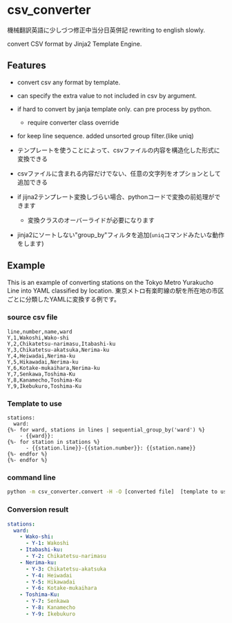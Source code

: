 # csv_converter
機械翻訳英語に少しづつ修正中当分日英併記
rewriting to english slowly. 

convert CSV format by Jinja2 Template Engine.

## Features
* convert csv any format by template.
* can specify the extra value to not included in csv by argument.
* if hard to convert by janja template only. can pre process by python.
  * require converter class override
* for keep line sequence. added unsorted group filter.(like uniq)

* テンプレートを使うことによって、csvファイルの内容を構造化した形式に変換できる
* csvファイルに含まれる内容だけでない、任意の文字列をオプションとして追加できる
* if jijna2テンプレート変換しづらい場合、pythonコードで変換の前処理ができます
  * 変換クラスのオーバーライドが必要になります
* jinja2にソートしない"group_by"フィルタを追加(`uniq`コマンドみたいな動作をします)
  
## Example
This is an example of converting stations on the Tokyo Metro Yurakucho Line into YAML classified by location.
東京メトロ有楽町線の駅を所在地の市区ごとに分類したYAMLに変換する例です。
### source csv file
``` csv
line,number,name,ward
Y,1,Wakoshi,Wako-shi
Y,2,Chikatetsu-narimasu,Itabashi-ku
Y,3,Chikatetsu-akatsuka,Nerima-ku
Y,4,Heiwadai,Nerima-ku
Y,5,Hikawadai,Nerima-ku
Y,6,Kotake-mukaihara,Nerima-ku
Y,7,Senkawa,Toshima-Ku
Y,8,Kanamecho,Toshima-Ku
Y,9,Ikebukuro,Toshima-Ku
```
### Template to use
```
stations:
  ward:
{%- for ward, stations in lines | sequential_group_by('ward') %}
    - {{ward}}: 
{%- for station in stations %}
      - {{station.line}}-{{station.number}}: {{station.name}}
{%- endfor %}
{%- endfor %}
```
### command line
``` sh
python -m csv_converter.convert -H -O [converted file]  [template to use]
```
### Conversion result
``` yml
stations:
  ward:
    - Wako-shi:
      - Y-1: Wakoshi
    - Itabashi-ku:
      - Y-2: Chikatetsu-narimasu
    - Nerima-ku:
      - Y-3: Chikatetsu-akatsuka
      - Y-4: Heiwadai
      - Y-5: Hikawadai
      - Y-6: Kotake-mukaihara
    - Toshima-Ku:
      - Y-7: Senkawa
      - Y-8: Kanamecho
      - Y-9: Ikebukuro
```
